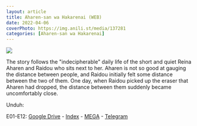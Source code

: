 ```yaml
---
layout: article
title: Aharen-san wa Hakarenai (WEB)
date: 2022-04-06
coverPhoto: https://img.anili.st/media/137281
categories: [Aharen-san wa Hakarenai]
---
```


![](https://img.anili.st/media/137281)

The story follows the "indecipherable" daily life of the short and quiet Reina Aharen and Raidou who sits next to her. Aharen is not so good at gauging the distance between people, and Raidou initially felt some distance between the two of them. One day, when Raidou picked up the eraser that Aharen had dropped, the distance between them suddenly became uncomfortably close.


Unduh:

E01-E12: [Google Drive](https://drive.google.com/drive/folders/1eIHVLZCstxrEWg1BUdd0dIYuwsVEusM6?usp=sharing) - [Index](https://proyek.a-1ddl.workers.dev/0:/Musim%20Gugur%202020/%5BBD%5D/%5BElaina%5D%20Majo%20no%20Tabitabi%20%5BBD%5D%5Bx265%20900p%5D%5BFLAC%5D/) - [MEGA](https://mega.nz/folder/NqpVEQ6L#2YiMJ83AK3seo6UKhe8y_w) - [Telegram](https://t.me/a1fansub/35)

